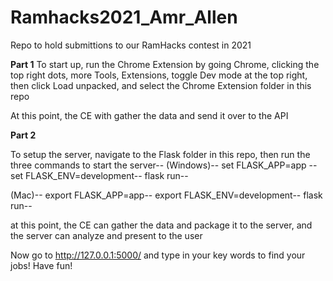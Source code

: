 # Ramhacks2021_Amr_Allen
Repo to hold submittions to our RamHacks contest in 2021

**Part 1**
To start up, run the Chrome Extension by going Chrome, clicking the top right dots, more Tools, Extensions, toggle Dev mode at the top right, then click Load unpacked, and select the Chrome Extension folder in this repo

At this point, the CE with gather the data and send it over to the API 

**Part 2**

To setup the server, navigate to the Flask folder in this repo, then run the three commands to start the server--
(Windows)--
set FLASK_APP=app --
set FLASK_ENV=development--
flask run--

(Mac)--
export FLASK_APP=app--
export FLASK_ENV=development--
flask run--

at this point, the CE can gather the data and package it to the server, and the server can analyze and present to the user

Now go to http://127.0.0.1:5000/ and type in your key words to find your jobs!
Have fun!
